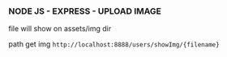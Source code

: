 ### NODE JS - EXPRESS - UPLOAD IMAGE

file will show on assets/img dir

path get img
``` http://localhost:8888/users/showImg/{filename} ```

